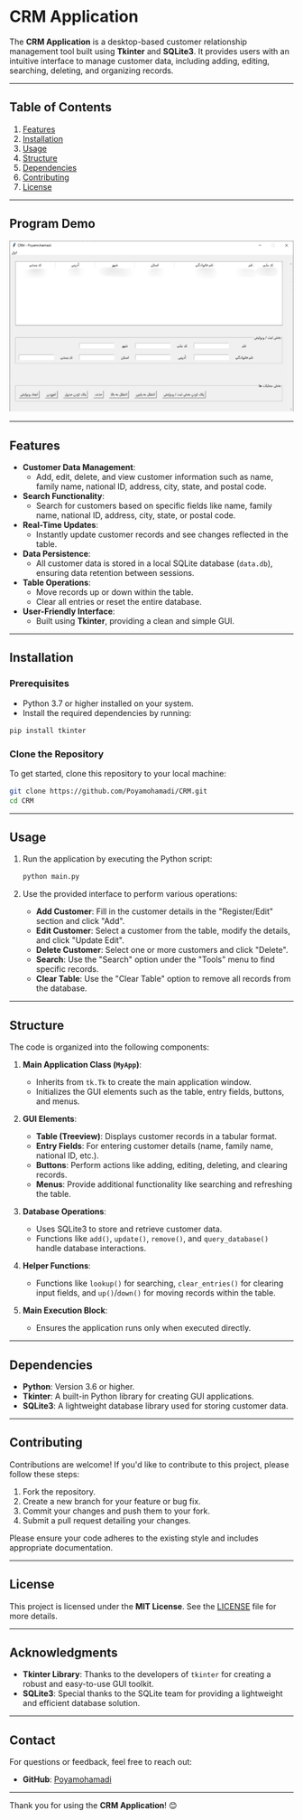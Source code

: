 # CRM Application

The **CRM Application** is a desktop-based customer relationship management tool built using **Tkinter** and **SQLite3**. It provides users with an intuitive interface to manage customer data, including adding, editing, searching, deleting, and organizing records.

---

## Table of Contents

1. [Features](#features)
2. [Installation](#installation)
3. [Usage](#usage)
4. [Structure](#structure)
5. [Dependencies](#dependencies)
6. [Contributing](#contributing)
7. [License](#license)

---

## Program Demo

![CRM Application](https://github.com/Poyamohamadi/CRM/blob/main/image.png)

---

## Features

- **Customer Data Management**:
  - Add, edit, delete, and view customer information such as name, family name, national ID, address, city, state, and postal code.
- **Search Functionality**:
  - Search for customers based on specific fields like name, family name, national ID, address, city, state, or postal code.
- **Real-Time Updates**:
  - Instantly update customer records and see changes reflected in the table.
- **Data Persistence**:
  - All customer data is stored in a local SQLite database (`data.db`), ensuring data retention between sessions.
- **Table Operations**:
  - Move records up or down within the table.
  - Clear all entries or reset the entire database.
- **User-Friendly Interface**:
  - Built using **Tkinter**, providing a clean and simple GUI.

---

## Installation

### Prerequisites

- Python 3.7 or higher installed on your system.
- Install the required dependencies by running:

```bash
pip install tkinter
```

### Clone the Repository

To get started, clone this repository to your local machine:

```bash
git clone https://github.com/Poyamohamadi/CRM.git
cd CRM
```

---

## Usage

1. Run the application by executing the Python script:

   ```bash
   python main.py
   ```

2. Use the provided interface to perform various operations:
   - **Add Customer**: Fill in the customer details in the "Register/Edit" section and click "Add".
   - **Edit Customer**: Select a customer from the table, modify the details, and click "Update Edit".
   - **Delete Customer**: Select one or more customers and click "Delete".
   - **Search**: Use the "Search" option under the "Tools" menu to find specific records.
   - **Clear Table**: Use the "Clear Table" option to remove all records from the database.

---

## Structure

The code is organized into the following components:

1. **Main Application Class (`MyApp`)**:
   - Inherits from `tk.Tk` to create the main application window.
   - Initializes the GUI elements such as the table, entry fields, buttons, and menus.

2. **GUI Elements**:
   - **Table (Treeview)**: Displays customer records in a tabular format.
   - **Entry Fields**: For entering customer details (name, family name, national ID, etc.).
   - **Buttons**: Perform actions like adding, editing, deleting, and clearing records.
   - **Menus**: Provide additional functionality like searching and refreshing the table.

3. **Database Operations**:
   - Uses SQLite3 to store and retrieve customer data.
   - Functions like `add()`, `update()`, `remove()`, and `query_database()` handle database interactions.

4. **Helper Functions**:
   - Functions like `lookup()` for searching, `clear_entries()` for clearing input fields, and `up()`/`down()` for moving records within the table.

5. **Main Execution Block**:
   - Ensures the application runs only when executed directly.

---

## Dependencies

- **Python**: Version 3.6 or higher.
- **Tkinter**: A built-in Python library for creating GUI applications.
- **SQLite3**: A lightweight database library used for storing customer data.

---

## Contributing

Contributions are welcome! If you'd like to contribute to this project, please follow these steps:

1. Fork the repository.
2. Create a new branch for your feature or bug fix.
3. Commit your changes and push them to your fork.
4. Submit a pull request detailing your changes.

Please ensure your code adheres to the existing style and includes appropriate documentation.

---

## License

This project is licensed under the **MIT License**. See the [LICENSE](https://github.com/Poyamohamadi/CRM_Application/blob/main/LICENSE.md) file for more details.

---

## Acknowledgments

- **Tkinter Library**: Thanks to the developers of `tkinter` for creating a robust and easy-to-use GUI toolkit.
- **SQLite3**: Special thanks to the SQLite team for providing a lightweight and efficient database solution.

---

## Contact

For questions or feedback, feel free to reach out:

- **GitHub**: [Poyamohamadi](https://github.com/Poyamohamadi)

---

Thank you for using the **CRM Application**! 😊
